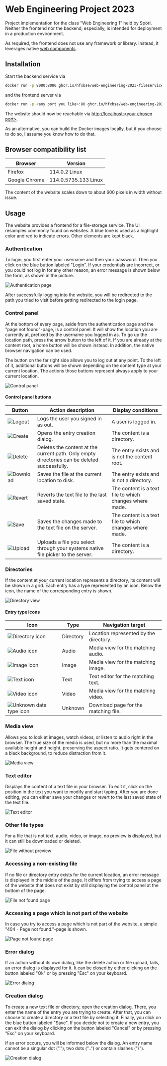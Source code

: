 # Web Engineering Project 2023

Project implementation for the class "Web Engineering 1" held by Spörl. Neither the frontend nor the backend, 
especially, is intended for deployment in a production environment.

As required, the frontend does not use any framework or library. Instead, it leverages native 
[web components](https://www.webcomponents.org/).



## Installation

Start the backend service via

```bash
docker run -p 8080:8080 ghcr.io/hfxbse/web-engineering-2023-fileservice:latest
```

and the frontend server via

```bash
docker run -p <any port you like>:80 ghcr.io/hfxbse/web-engineering-2023-fileservice:latest
```

The website should now be reachable via
[http://localhost:\<your chosen port\>](http://localhost:<your%20chosen%20port>).

As an alternative, you can build the Docker images locally, but if you choose to do so,
I assume you know how to do that.



## Browser compatibility list

| Browser       | Version              |
|---------------|----------------------| 
| Firefox       | 114.0.2 Linux        | 
| Google Chrome | 114.0.5735.133 Linux |

The content of the website scales down to about 600 pixels in width without issue.

## Usage

The website provides a frontend for a file-storage service. The UI resamples commonly found on websites.
A blue tone is used as a highlight color and red to indicate errors. Other elements are kept black.


### Authentication

To login, you first enter your username and then your password. Then you click on the blue
button labeled "Login". If your credentials are incorrect, or you could not log in for any other reason, an error 
message is shown below the form, as shown in the picture.

![Authentication page](docs/authentication.png)

After successfully logging into the website, you will be redirected to the path you tried to visit before
getting redirected to the login page.


### Control panel

At the bottom of every page, aside from the authentication page and the "page not found"-page, is a control panel.
It will show the location  you are currently at, prefixed by the username you logged in as. To go up the location path,
press the arrow button to the left of it. If you are already at the content root, a home button will be shown instead. 
In addition, the native browser navigation can be used.


The button on the far right side allows you to log out at any point. To the left of it, additional buttons will be
shown depending on the content type at your current location. The actions those buttons represent always apply to your
current location.

![Control panel](docs/controlPanel.png)

#### Control panel buttons

| Button                                         | Action description                                                                           | Display conditions                                      |
|------------------------------------------------|----------------------------------------------------------------------------------------------|---------------------------------------------------------|
| ![Logout](docs/control-buttons/logout.png)     | Logs the user you signed in as out.                                                          | A user is logged in.                                    |
| ![Create](docs/control-buttons/creation.png)   | Opens the entry creation dialog.                                                             | The content is a directory.                             |
| ![Delete](docs/control-buttons/delete.png)     | Deletes the content at the current path. Only empty directories can be deleted successfully. | The entry exists and is not the content root.           |
| ![Download](docs/control-buttons/download.png) | Saves the file at the current location to disk.                                              | The entry exists and is not a directory.                |
| ![Revert](docs/control-buttons/revert.png)     | Reverts the text file to the last saved state.                                               | The content is a text file to which changes where made. |
| ![Save](docs/control-buttons/save.png)         | Saves the changes made to the text file on the server.                                       | The content is a text file to which changes where made. |
| ![Upload](docs/control-buttons/upload.png)     | Uploads a file you select through your systems native file picker to the server.             | The content is a directory.                             |


### Directories

If the content at your current location represents a directory, its content will be shown in a grid. Each entry
has a type represented by an icon. Below the icon, the name of the corresponding entry is shown.

![Directory view](docs/directoryView.png)

#### Entry type icons

| Icon                                                        | Type      | Navigation target                      |
|-------------------------------------------------------------|-----------|----------------------------------------|
| ![Directory icon](docs/mime-type-icons/directory.png)       | Directory | Location represented by the directory. |
| ![Audio icon](docs/mime-type-icons/audio.png)               | Audio     | Media view for the matching audio.     |
| ![Image icon](docs/mime-type-icons/image.png)               | Image     | Media view for the matching image.     |
| ![Text icon](docs/mime-type-icons/text.png)                 | Text      | Text editor for the matching text.     |
| ![Video icon](docs/mime-type-icons/video.png)               | Video     | Media view for the matching video.     |
| ![Unknown data type icon](docs/mime-type-icons/unknown.png) | Unknown   | Download page for the matching file.   |


### Media view

Allows you to look at images, watch videos, or listen to audio right in the browser. The true size of the media is 
used, but no more than the maximal available height and height, preserving the aspect ratio. It gets centered on a 
black background, to reduce distraction from it.

![Media view](docs/mediaView.png)


### Text editor

Displays the content of a text file in your browser. To edit it, click on the position in the text you want to modify 
and start typing. After you are done editing, you can either save your changes or revert to the last saved state of 
the text file.

![Text editor](docs/textEditor.png)


### Other file types

For a file that is not text, audio, video, or image, no preview is displayed, but it can still be downloaded or deleted.

![File without preview](docs/fileView.png)


### Accessing a non-existing file

If no file or directory entry exists for the current location, an error message is displayed in the middle of the page.
It differs from trying to access a page of the website that does not exist by still displaying the control panel at the
bottom of the page.

![File not found page](docs/fileNotFound.png)


### Accessing a page which is not part of the website

In case you try to access a page which is not part of the website, a simple "404 - Page not found."-page is shown.

![Page not found page](docs/pageNotFound.png)


### Error dialog

If an action without its own dialog, like the delete action or file upload, fails, an error dialog is displayed for it.
It can be closed by either clicking on the button labeled "Ok" or by pressing "Esc" on your keyboard.

![Error dialog](docs/errorDialog.png)


### Creation dialog

To create a new text file or directory, open the creation dialog. There, you enter the name of the entry you are trying
to create. After that, you can choose to create a directory or a text file by selecting it. Finally, you click on the 
blue button labeled "Save". If you decide not to create a new entry, you can exit the dialog by clicking on the button
labeled "Cancel" or by pressing "Esc" on your keyboard.

If an error occurs, you will be informed below the dialog. An entry name cannot be  a singular dot ("."), two dots 
("..") or contain slashes ("/").

![Creation dialog](docs/creationDialog.png)
